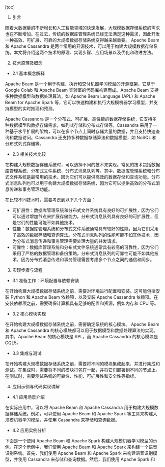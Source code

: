 
[toc]                    
                
                
1. 引言

随着大数据量的不断增长和人工智能领域的快速发展，大规模数据存储系统的需求也在不断增加。在过去，传统的数据库管理系统已经无法满足这种需求，因此开发一种高效、可扩展、可靠的大规模数据存储系统变得越来越重要。 Apache Beam 和 Apache Cassandra 是两个常用的开源技术，可以用于构建大规模数据存储系统。本文将介绍这两个技术的原理、实现步骤、应用场景以及优化和改进方法。

2. 技术原理及概念

- 2.1 基本概念解释

Apache Beam 是一个用于构建、执行和交付机器学习模型的开源框架，它基于 Google Colab 和 Apache Beam 实验室的代码库构建而成。Apache Beam 支持多种数据模型和数据处理算法，如 Apache Beam Language (APL) 和 Apache Beam for Apache Spark 等，它可以快速构建和执行大规模机器学习模型，并支持模型的实时推理和预测。

Apache Cassandra 是一个分布式、可扩展、高性能的数据存储系统，它支持多种数据模型和数据存储需求，如列式存储和分布式存储等。Cassandra 采用了一种基于水平扩展的架构，可以在多个节点上同时存储大量的数据，并且支持快速查询和数据访问。Cassandra 还支持多种数据存储算法和数据模型，如 NoSQL 和 分布式列式存储等。

- 2.3 相关技术比较

在构建大规模数据存储系统时，可以选择不同的技术来实现。常见的技术包括数据库管理系统、分布式文件系统、分布式消息队列等。其中，数据库管理系统和分布式文件系统是最常用的技术，因为它们可以提供高效的数据存储和查询功能。分布式消息队列也可以用于构建大规模数据存储系统，因为它可以提供高效的分布式消息传递和事务管理功能。

在比较不同技术时，需要考虑到以下几个方面：

- 可扩展性：数据库管理系统和分布式文件系统具有良好的可扩展性，因为它们可以通过增加节点来扩展存储能力。分布式消息队列具有良好的可扩展性，但是它们的性能可能不如其他技术。
- 性能：数据库管理系统和分布式文件系统通常具有较好的性能，因为它们采用了高效的数据存储和查询算法。分布式消息队列的性能可能不如其他技术，因为分布式消息传递和事务管理需要处理大量的并发请求。
- 可靠性：数据库管理系统和分布式文件系统通常具有较高的可靠性，因为它们采用了严格的数据管理和备份策略。分布式消息队列的可靠性可能不如其他技术，因为分布式消息传递和事务管理需要考虑多个节点之间的通信和同步。

3. 实现步骤与流程

- 3.1 准备工作：环境配置与依赖安装

在开始构建大规模数据存储系统之前，需要对环境进行配置和安装。这可能包括安装 Python 和 Apache Beam 依赖项，以及安装 Apache Cassandra 依赖项。在安装依赖项之前，需要确保计算机具有足够的配置和资源，例如内存和 CPU 等。

- 3.2 核心模块实现

在开始构建大规模数据存储系统之前，需要确定系统的核心模块。 Apache Beam 和 Apache Cassandra 的核心模块都可以用于数据模型和数据处理算法的实现。其中，Apache Beam 的核心模块是 APL，而 Apache Cassandra 的核心模块是 CQL5。

- 3.3 集成与测试

在开始构建大规模数据存储系统之前，需要将不同的模块集成起来，并进行集成和测试。在集成时，需要将不同的模块打包在一起，并将它们部署到不同的节点上。在测试时，需要测试系统的可靠性、性能、可扩展性和安全性等指标。

4. 应用示例与代码实现讲解

- 4.1 应用场景介绍

在实际应用中，可以将 Apache Beam 和 Apache Cassandra 用于构建大规模数据存储系统。例如，可以使用 Apache Beam 和 Apache Spark 等工具来构建大规模机器学习模型，并使用 Cassandra 来存储和查询数据。

- 4.2 应用实例分析

下面是一个使用 Apache Beam 和 Apache Spark 构建大规模机器学习模型的示例。在这个示例中，我们使用 Apache Beam 和 Apache Spark 来构建一个语音识别系统。首先，我们使用 Apache Beam 和 Apache Spark 来构建语音识别模型，并使用 Cassandra 来存储和查询数据。然后，我们使用 Apache Spark 和

